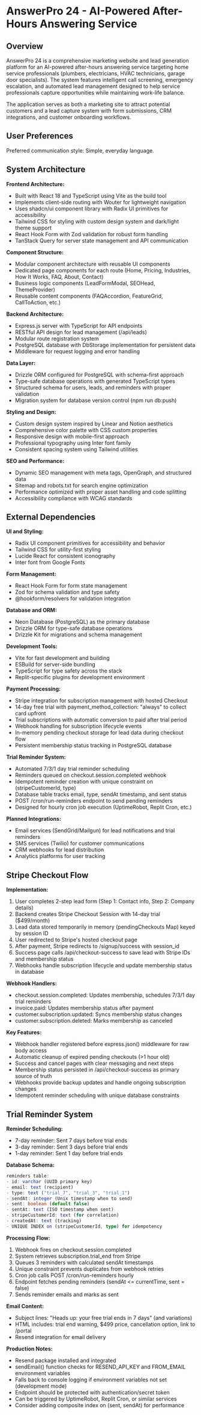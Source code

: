 # AnswerPro 24 - AI-Powered After-Hours Answering Service

## Overview

AnswerPro 24 is a comprehensive marketing website and lead generation platform for an AI-powered after-hours answering service targeting home service professionals (plumbers, electricians, HVAC technicians, garage door specialists). The system features intelligent call screening, emergency escalation, and automated lead management designed to help service professionals capture opportunities while maintaining work-life balance.

The application serves as both a marketing site to attract potential customers and a lead capture system with form submissions, CRM integrations, and customer onboarding workflows.

## User Preferences

Preferred communication style: Simple, everyday language.

## System Architecture

**Frontend Architecture:**
- Built with React 18 and TypeScript using Vite as the build tool
- Implements client-side routing with Wouter for lightweight navigation
- Uses shadcn/ui component library with Radix UI primitives for accessibility
- Tailwind CSS for styling with custom design system and dark/light theme support
- React Hook Form with Zod validation for robust form handling
- TanStack Query for server state management and API communication

**Component Structure:**
- Modular component architecture with reusable UI components
- Dedicated page components for each route (Home, Pricing, Industries, How It Works, FAQ, About, Contact)
- Business logic components (LeadFormModal, SEOHead, ThemeProvider)
- Reusable content components (FAQAccordion, FeatureGrid, CallToAction, etc.)

**Backend Architecture:**
- Express.js server with TypeScript for API endpoints
- RESTful API design for lead management (/api/leads)
- Modular route registration system
- PostgreSQL database with DbStorage implementation for persistent data
- Middleware for request logging and error handling

**Data Layer:**
- Drizzle ORM configured for PostgreSQL with schema-first approach
- Type-safe database operations with generated TypeScript types
- Structured schema for users, leads, and reminders with proper validation
- Migration system for database version control (npm run db:push)

**Styling and Design:**
- Custom design system inspired by Linear and Notion aesthetics
- Comprehensive color palette with CSS custom properties
- Responsive design with mobile-first approach
- Professional typography using Inter font family
- Consistent spacing system using Tailwind utilities

**SEO and Performance:**
- Dynamic SEO management with meta tags, OpenGraph, and structured data
- Sitemap and robots.txt for search engine optimization
- Performance optimized with proper asset handling and code splitting
- Accessibility compliance with WCAG standards

## External Dependencies

**UI and Styling:**
- Radix UI component primitives for accessibility and behavior
- Tailwind CSS for utility-first styling
- Lucide React for consistent iconography
- Inter font from Google Fonts

**Form Management:**
- React Hook Form for form state management
- Zod for schema validation and type safety
- @hookform/resolvers for validation integration

**Database and ORM:**
- Neon Database (PostgreSQL) as the primary database
- Drizzle ORM for type-safe database operations
- Drizzle Kit for migrations and schema management

**Development Tools:**
- Vite for fast development and building
- ESBuild for server-side bundling
- TypeScript for type safety across the stack
- Replit-specific plugins for development environment

**Payment Processing:**
- Stripe integration for subscription management with hosted Checkout
- 14-day free trial with payment_method_collection: "always" to collect card upfront
- Trial subscriptions with automatic conversion to paid after trial period
- Webhook handling for subscription lifecycle events
- In-memory pending checkout storage for lead data during checkout flow
- Persistent membership status tracking in PostgreSQL database

**Trial Reminder System:**
- Automated 7/3/1 day trial reminder scheduling
- Reminders queued on checkout.session.completed webhook
- Idempotent reminder creation with unique constraint on (stripeCustomerId, type)
- Database table tracks email, type, sendAt timestamp, and sent status
- POST /cron/run-reminders endpoint to send pending reminders
- Designed for hourly cron job execution (UptimeRobot, Replit Cron, etc.)

**Planned Integrations:**
- Email services (SendGrid/Mailgun) for lead notifications and trial reminders
- SMS services (Twilio) for customer communications
- CRM webhooks for lead distribution
- Analytics platforms for user tracking

## Stripe Checkout Flow

**Implementation:**
1. User completes 2-step lead form (Step 1: Contact info, Step 2: Company details)
2. Backend creates Stripe Checkout Session with 14-day trial ($499/month)
3. Lead data stored temporarily in memory (pendingCheckouts Map) keyed by session ID
4. User redirected to Stripe's hosted checkout page
5. After payment, Stripe redirects to /signup/success with session_id
6. Success page calls /api/checkout-success to save lead with Stripe IDs and membership status
7. Webhooks handle subscription lifecycle and update membership status in database

**Webhook Handlers:**
- checkout.session.completed: Updates membership, schedules 7/3/1 day trial reminders
- invoice.paid: Updates membership status after payment
- customer.subscription.updated: Syncs membership status changes
- customer.subscription.deleted: Marks membership as canceled

**Key Features:**
- Webhook handler registered before express.json() middleware for raw body access
- Automatic cleanup of expired pending checkouts (>1 hour old)
- Success and cancel pages with clear messaging and next steps
- Membership status persisted in /api/checkout-success as primary source of truth
- Webhooks provide backup updates and handle ongoing subscription changes
- Idempotent reminder scheduling with unique database constraints

## Trial Reminder System

**Reminder Scheduling:**
- 7-day reminder: Sent 7 days before trial ends
- 3-day reminder: Sent 3 days before trial ends
- 1-day reminder: Sent 1 day before trial ends

**Database Schema:**
```typescript
reminders table:
- id: varchar (UUID primary key)
- email: text (recipient)
- type: text ("trial_7", "trial_3", "trial_1")
- sendAt: integer (Unix timestamp when to send)
- sent: boolean (default false)
- sentAt: text (ISO timestamp when sent)
- stripeCustomerId: text (for correlation)
- createdAt: text (tracking)
- UNIQUE INDEX on (stripeCustomerId, type) for idempotency
```

**Processing Flow:**
1. Webhook fires on checkout.session.completed
2. System retrieves subscription.trial_end from Stripe
3. Queues 3 reminders with calculated sendAt timestamps
4. Unique constraint prevents duplicates from webhook retries
5. Cron job calls POST /cron/run-reminders hourly
6. Endpoint fetches pending reminders (sendAt <= currentTime, sent = false)
7. Sends reminder emails and marks as sent

**Email Content:**
- Subject lines: "Heads up: your free trial ends in 7 days" (and variations)
- HTML includes: trial end warning, $499 price, cancellation option, link to /portal
- Resend integration for email delivery

**Production Notes:**
- Resend package installed and integrated
- sendEmail() function checks for RESEND_API_KEY and FROM_EMAIL environment variables
- Falls back to console logging if environment variables not set (development mode)
- Endpoint should be protected with authentication/secret token
- Can be triggered by UptimeRobot, Replit Cron, or similar services
- Consider adding composite index on (sent, sendAt) for performance